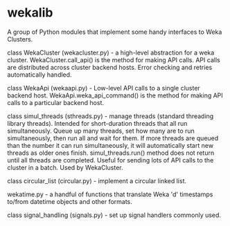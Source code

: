 # wekalib

A group of Python modules that implement some handy interfaces to Weka Clusters.

class WekaCluster (wekacluster.py) - a high-level abstraction for a weka cluster.  WekaCluster.call_api() is the method for making API calls.  API calls are distributed across cluster backend hosts.  Error checking and retries automatically handled.

class WekaApi (wekaapi.py) - Low-level API calls to a single cluster backend host.  WekaApi.weka_api_command() is the method for making API calls to a particular backend host.

class simul_threads (sthreads.py) - manage threads (standard threading library threads).  Intended for short-duration threads that all run simultaneously.  Queue up many threads, set how many are to run simultaneously, then run all and wait for them.  If more threads are queued than the number it can run simultaneously, it will automatically start new threads as older ones finish.   simul_threads.run() method does not return until all threads are completed.   Useful for sending lots of API calls to the cluster in a batch.  Used by WekaCluster.

class circular_list (circular.py) - implement a circular linked list.

wekatime.py - a handful of functions that translate Weka 'd' timestamps to/from datetime objects and other formats.

class signal_handling (signals.py) - set up signal handlers commonly used. 
